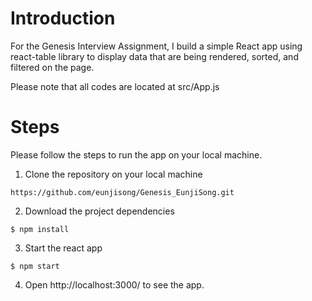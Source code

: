 # Introduction

For the Genesis Interview Assignment, I build a simple React app using react-table library to display data that are being rendered, sorted, and filtered on the page.

Please note that all codes are located at src/App.js

# Steps
Please follow the steps to run the app on your local machine.

1. Clone the repository on your local machine
```
https://github.com/eunjisong/Genesis_EunjiSong.git
```

2. Download the project dependencies
```
$ npm install
```



3. Start the react app
 ```
 $ npm start
 ```

 4. Open http://localhost:3000/ to see the app.
